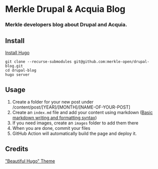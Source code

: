 # Merkle Drupal & Acquia Blog
### Merkle developers blog about Drupal and Acquia.

## Install
[Install Hugo](https://gohugo.io/installation/)

```
git clone --recurse-submodules git@github.com:merkle-open/drupal-blog.git
cd drupal-blog
hugo server
```

## Usage
1. Create a folder for your new post under /content/post/[YEAR]/[MONTH]/[NAME-OF-YOUR-POST]
2. Create an `index.md` file and add your content using markdown ([Basic markdown writing and formatting syntax](https://docs.github.com/en/get-started/writing-on-github/getting-started-with-writing-and-formatting-on-github/basic-writing-and-formatting-syntax))
3. If you need images, create an `images` folder to add them there
4. When you are done, commit your files
5. GitHub Action will automatically build the page and deploy it.

## Credits
["Beautiful Hugo" Theme](https://themes.gohugo.io/themes/beautifulhugo/)
